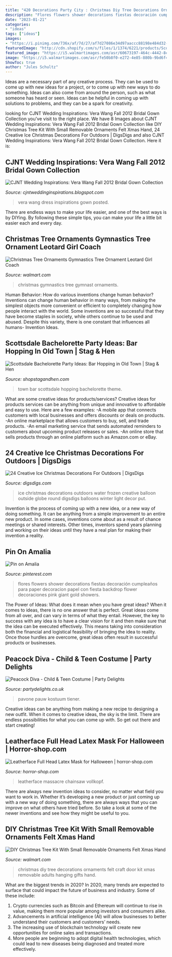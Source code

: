 ```yaml
---
title: "420 Decorations Party City : Christmas Diy Tree Decorations Ornaments Felt Craft Door Kit Xmas Removable Adults Hanging Gifts Hand"
description: "Flores flowers shower decorations fiestas decoración cumpleaños para paper decoracion papel con fiesta backdrop flower decoraciones pink giant gold showers"
date: "2023-01-21"
categories:
- "ideas"
tags: ["ideas"]
images:
- "https://i.pinimg.com/736x/af/7d/27/af7d27086e34d97aaccc88198e484d32--beautiful-flowers.jpg"
featuredImage: "http://cdn.shopify.com/s/files/1/1374/6221/products/Scottsdale_Bachelorette_Party_Ideas_99b5e884-2cdc-40b8-9c90-77d8b1f698e1_600x600.jpg?v=1560887753"
featured_image: "https://i5.walmartimages.com/asr/60673197-464c-4442-8cdb-fe5f2c3d15f9_1.7b1a32628186492c88a6bb7e7343e73d.jpeg"
image: "https://i5.walmartimages.com/asr/fe50b8f0-e272-4e85-880b-9bd6f4e1c220.4c101d37e47929438abac87fb6f21e49.jpeg"
ShowToc: true
author: "Jules Schultz"
---
```



Ideas are a necessary part of any creative process. They can be used to come up with new ideas for a project, or to come up with new ways to do something. Ideas can also come from around the person, such as what someone has heard or seen. Ideas can be helpful in coming up with solutions to problems, and they can be a spark for creativity.

	

		
looking for CJNT Wedding Inspirations: Vera Wang Fall 2012 Bridal Gown Collection you've visit to the right place. We have 8 Images about CJNT Wedding Inspirations: Vera Wang Fall 2012 Bridal Gown Collection like DIY Christmas Tree Kit With Small Removable Ornaments Felt Xmas Hand, 24 Creative Ice Christmas Decorations For Outdoors | DigsDigs and also CJNT Wedding Inspirations: Vera Wang Fall 2012 Bridal Gown Collection. Here it is:
		
    
## CJNT Wedding Inspirations: Vera Wang Fall 2012 Bridal Gown Collection

<img loading=lazy src="http://2.bp.blogspot.com/-WFfy6geW4sI/UF8_fxxe_vI/AAAAAAAAAdQ/e4fiAW_f1Tg/s1600/CJNT+-+VW+Fall12+(8)+-+Back.jpg" onerror="this.onerror=null;this.src='https://tse3.mm.bing.net/th?id=OIP.d6-EoHStksk7t7EzP0p0_AHaKt&amp;pid=15.1';" alt="CJNT Wedding Inspirations: Vera Wang Fall 2012 Bridal Gown Collection">

_Source: cjntweddinginspirations.blogspot.com_

>vera wang dress inspirations gown posted. 

	

There are endless ways to make your life easier, and one of the best ways is by DIYing. By following these simple tips, you can make your life a little bit easier each and every day.

    
## Christmas Tree Ornaments Gymnastics Tree Ornament Leotard Girl Coach

<img loading=lazy src="https://i5.walmartimages.com/asr/fe50b8f0-e272-4e85-880b-9bd6f4e1c220.4c101d37e47929438abac87fb6f21e49.jpeg" onerror="this.onerror=null;this.src='https://tse2.mm.bing.net/th?id=OIP.XTEfPO236MVYn_6F4WHvEQHaJ4&amp;pid=15.1';" alt="Christmas Tree Ornaments Gymnastics Tree Ornament Leotard Girl Coach">

_Source: walmart.com_

>christmas gymnastics tree gymnast ornaments. 

	

Human Behavior: How do various inventions change human behavior?
Inventions can change human behavior in many ways, from making the simplest objects more convenient or efficient to completely changing how people interact with the world. Some inventions are so successful that they have become staples in society, while others continue to be used and abused. Despite this variety, there is one constant that influences all humans- Invention Ideas.

    
## Scottsdale Bachelorette Party Ideas: Bar Hopping In Old Town | Stag &amp; Hen

<img loading=lazy src="http://cdn.shopify.com/s/files/1/1374/6221/products/Scottsdale_Bachelorette_Party_Ideas_99b5e884-2cdc-40b8-9c90-77d8b1f698e1_600x600.jpg?v=1560887753" onerror="this.onerror=null;this.src='https://tse3.mm.bing.net/th?id=OIP.jRehOyPXru6TGrU7WuXUNwHaDQ&amp;pid=15.1';" alt="Scottsdale Bachelorette Party Ideas: Bar Hopping in Old Town | Stag &amp; Hen">

_Source: shopstagandhen.com_

>town bar scottsdale hopping bachelorette theme. 

	

What are some creative ideas for products/services?
Creative ideas for products services can be anything from unique and innovative to affordable and easy to use. Here are a few examples: 
-A mobile app that connects customers with local businesses and offers discounts or deals on products. 
-An online marketplace that allows customers to buy, sell, and trade products. 
-An email marketing service that sends automated reminders to customers about upcoming product releases or sales. 
-An online store that sells products through an online platform such as Amazon.com or eBay.

    
## 24 Creative Ice Christmas Decorations For Outdoors | DigsDigs

<img loading=lazy src="http://www.digsdigs.com/photos/creative-ice-christmas-decorations-for-outdoors-1.jpg" onerror="this.onerror=null;this.src='https://tse4.mm.bing.net/th?id=OIP.u3YdSZkFjYYCCVvW4KJ7SAHaIJ&amp;pid=15.1';" alt="24 Creative Ice Christmas Decorations For Outdoors | DigsDigs">

_Source: digsdigs.com_

>ice christmas decorations outdoors water frozen creative balloon outside globe round digsdigs balloons winter light decor put. 

	

Invention is the process of coming up with a new idea, or a new way of doing something. It can be anything from a simple improvement to an entire new product. In some cases, inventions come about as a result of chance meetings or shared interests. Other times, inventors spend years planning and working on their ideas until they have a real plan for making their invention a reality.

    
## Pin On Amalia

<img loading=lazy src="https://i.pinimg.com/736x/af/7d/27/af7d27086e34d97aaccc88198e484d32--beautiful-flowers.jpg" onerror="this.onerror=null;this.src='https://tse1.mm.bing.net/th?id=OIP.Ns8aTWd825-3tyWuqEnLtwHaJ6&amp;pid=15.1';" alt="Pin on Amalia">

_Source: pinterest.com_

>flores flowers shower decorations fiestas decoración cumpleaños para paper decoracion papel con fiesta backdrop flower decoraciones pink giant gold showers. 

	

The Power of Ideas: What does it mean when you have great ideas?
When it comes to ideas, there is no one answer that is perfect. Great ideas come from all over, and can vary in terms of what they entail. However, the key to success with any idea is to have a clear vision for it and then make sure that the idea can be executed effectively. This means taking into consideration both the financial and logistical feasibility of bringing the idea to reality. Once those hurdles are overcome, great ideas often result in successful products or businesses.

    
## Peacock Diva - Child &amp; Teen Costume | Party Delights

<img loading=lazy src="https://images.partydelights.co.uk/FANC/12/088/front/v3/flxm/3.jpg" onerror="this.onerror=null;this.src='https://tse3.mm.bing.net/th?id=OIP.0PAAOQa_4WrYOVYOVUh-iAHaJ3&amp;pid=15.1';" alt="Peacock Diva - Child &amp; Teen Costume | Party Delights">

_Source: partydelights.co.uk_

>pavone pauw kostuum tiener. 

	

Creative ideas can be anything from making a new recipe to designing a new outfit. When it comes to creative ideas, the sky is the limit. There are endless possibilities for what you can come up with. So get out there and start creating!

    
## Leatherface Full Head Latex Mask For Halloween | Horror-shop.com

<img loading=lazy src="https://inst-1.cdn.shockers.de/hs_cdn/out/pictures/master/product/2/leatherface-vollkopf-latexmaske--the-texas-chainsaw-massacre-latex-mask--38421-3.jpg" onerror="this.onerror=null;this.src='https://tse3.mm.bing.net/th?id=OIP.maTo-i6tfsn2l6qUsbNmuAHaJO&amp;pid=15.1';" alt="Leatherface Full Head Latex Mask for Halloween | horror-shop.com">

_Source: horror-shop.com_

>leatherface massacre chainsaw vollkopf. 

	

There are always new invention ideas to consider, no matter what field you want to work in. Whether it’s developing a new product or just coming up with a new way of doing something, there are always ways that you can improve on what others have tried before. So take a look at some of the newer inventions and see how they might be useful to you.

    
## DIY Christmas Tree Kit With Small Removable Ornaments Felt Xmas Hand

<img loading=lazy src="https://i5.walmartimages.com/asr/60673197-464c-4442-8cdb-fe5f2c3d15f9_1.7b1a32628186492c88a6bb7e7343e73d.jpeg" onerror="this.onerror=null;this.src='https://tse2.mm.bing.net/th?id=OIP.zIDcdJy3lar17gLq9NyKTgHaHa&amp;pid=15.1';" alt="DIY Christmas Tree Kit With Small Removable Ornaments Felt Xmas Hand">

_Source: walmart.com_

>christmas diy tree decorations ornaments felt craft door kit xmas removable adults hanging gifts hand. 

	

What are the biggest trends in 2020?
In 2020, many trends are expected to surface that could impact the future of business and industry. Some of these include:
1. Crypto currencies such as Bitcoin and Ethereum will continue to rise in value, making them more popular among investors and consumers alike.
2. Advancements in artificial intelligence (AI) will allow businesses to better understand their customers and customers’ needs.
3. The increasing use of blockchain technology will create new opportunities for online sales and transactions. 
4. More people are beginning to adopt digital health technologies, which could lead to new diseases being diagnosed and treated more effectively.

